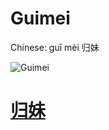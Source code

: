 # Guimei

Chinese: guī mèi 归妹

![Guimei](https://88o.io/wp-content/uploads/2018/09/54-e5bd92e5a6b9guimei.jpg)

# [归妹](./e5bd92e5a6b9guimei_cn.md)
